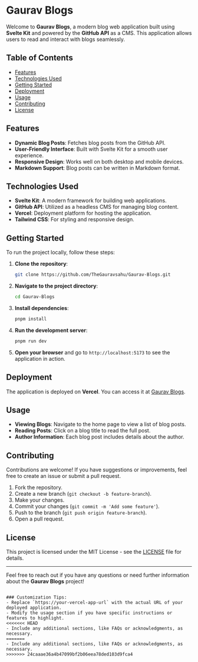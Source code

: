 
# Gaurav Blogs

Welcome to **Gaurav Blogs**, a modern blog web application built using **Svelte Kit** and powered by the **GitHub API** as a CMS. This application allows users to read and interact with blogs seamlessly.

## Table of Contents

- [Features](#features)
- [Technologies Used](#technologies-used)
- [Getting Started](#getting-started)
- [Deployment](#deployment)
- [Usage](#usage)
- [Contributing](#contributing)
- [License](#license)

## Features

- **Dynamic Blog Posts**: Fetches blog posts from the GitHub API.
- **User-Friendly Interface**: Built with Svelte Kit for a smooth user experience.
- **Responsive Design**: Works well on both desktop and mobile devices.
- **Markdown Support**: Blog posts can be written in Markdown format.

## Technologies Used

- **Svelte Kit**: A modern framework for building web applications.
- **GitHub API**: Utilized as a headless CMS for managing blog content.
- **Vercel**: Deployment platform for hosting the application.
- **Tailwind CSS**: For styling and responsive design.

## Getting Started

To run the project locally, follow these steps:

1. **Clone the repository**:
   ```bash
   git clone https://github.com/TheGauravsahu/Gaurav-Blogs.git
   ```

2. **Navigate to the project directory**:
   ```bash
   cd Gaurav-Blogs
   ```

3. **Install dependencies**:
   ```bash
   pnpm install
   ```

4. **Run the development server**:
   ```bash
   pnpm run dev
   ```

5. **Open your browser** and go to `http://localhost:5173` to see the application in action.

## Deployment

The application is deployed on **Vercel**. You can access it at [Gaurav Blogs](https://your-vercel-app-url).

## Usage

- **Viewing Blogs**: Navigate to the home page to view a list of blog posts.
- **Reading Posts**: Click on a blog title to read the full post.
- **Author Information**: Each blog post includes details about the author.

## Contributing

Contributions are welcome! If you have suggestions or improvements, feel free to create an issue or submit a pull request.

1. Fork the repository.
2. Create a new branch (`git checkout -b feature-branch`).
3. Make your changes.
4. Commit your changes (`git commit -m 'Add some feature'`).
5. Push to the branch (`git push origin feature-branch`).
6. Open a pull request.

## License

This project is licensed under the MIT License - see the [LICENSE](LICENSE) file for details.

---

Feel free to reach out if you have any questions or need further information about the **Gaurav Blogs** project!
```

### Customization Tips:
- Replace `https://your-vercel-app-url` with the actual URL of your deployed application.
- Modify the usage section if you have specific instructions or features to highlight.
<<<<<<< HEAD
- Include any additional sections, like FAQs or acknowledgments, as necessary.
=======
- Include any additional sections, like FAQs or acknowledgments, as necessary.
>>>>>>> 24caaae36a4b47099bf2b06eea78ded103d9fca4
